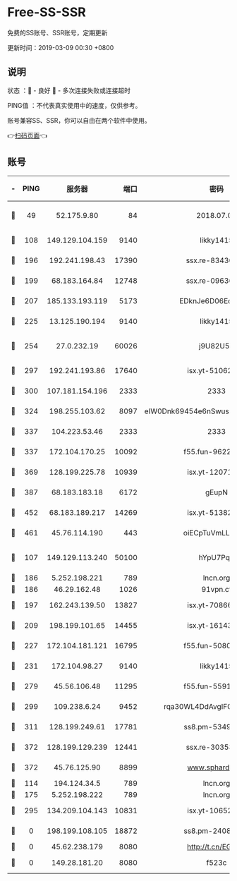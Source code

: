# Free-SS-SSR

免费的SS账号、SSR账号，定期更新

更新时间：2019-03-09 00:30 +0800

## 说明

状态     ：🙂 - 良好 🙁 - 多次连接失败或连接超时

PING值   ：不代表真实使用中的速度，仅供参考。

账号兼容SS、SSR，你可以自由在两个软件中使用。

👉[扫码页面](https://liesauer.github.io/Free-SS-SSR/)👈

## 账号

|-|PING|服务器|端口|密码|加密方式|区域|
|:----:|:----:|:-----:|-----:|:----:|:----:|:----:|
|🙂|49|52.175.9.80|84|2018.07.07|chacha20-ietf-poly1305|HK|
|🙂|108|149.129.104.159|9140|likky1415|aes-256-cfb|CN|
|🙂|196|192.241.198.43|17390|ssx.re-83430216|aes-256-cfb|US|
|🙂|199|68.183.164.84|12748|ssx.re-09636957|aes-256-cfb|US|
|🙂|207|185.133.193.119|5173|EDknJe6D06EoWDaw|aes-256-cfb|US|
|🙂|225|13.125.190.194|9140|likky1415|aes-256-cfb|KR|
|🙂|254|27.0.232.19|60026|j9U82U53|xchacha20-ietf-poly1305|HK|
|🙂|297|192.241.193.86|17640|isx.yt-51062098|aes-256-cfb|US|
|🙂|300|107.181.154.196|2333|2333|aes-256-cfb|US|
|🙂|324|198.255.103.62|8097|eIW0Dnk69454e6nSwuspv9DmS201tQ0D|aes-256-cfb|US|
|🙂|337|104.223.53.46|2333|2333|aes-256-cfb|US|
|🙂|337|172.104.170.25|10092|f55.fun-96225402|aes-256-cfb|SG|
|🙂|369|128.199.225.78|10939|isx.yt-12071162|aes-256-cfb|SG|
|🙂|387|68.183.183.18|6172|gEupN|aes-256-cfb|SG|
|🙂|452|68.183.189.217|14269|isx.yt-51382941|aes-256-cfb|SG|
|🙂|461|45.76.114.190|443|oiECpTuVmLLxk4Ts|aes-256-cfb|AU|
|🙂|107|149.129.113.240|50100|hYpU7PqP|chacha20-ietf-poly1305|CN|
|🙂|186|5.252.198.221|789|lncn.org|rc4|JP|
|🙂|186|46.29.162.48|1026|91vpn.cf|rc4-md5|RU|
|🙂|197|162.243.139.50|13827|isx.yt-70866658|aes-256-cfb|US|
|🙂|209|198.199.101.65|14455|isx.yt-16143744|aes-256-cfb|US|
|🙂|227|172.104.181.121|16795|f55.fun-50803874|aes-256-cfb|SG|
|🙂|231|172.104.98.27|9140|likky1415|aes-256-cfb|JP|
|🙂|279|45.56.106.48|11295|f55.fun-55916918|aes-256-cfb|US|
|🙂|299|109.238.6.24|9452|rqa30WL4DdAvgIFG6Fs3znzTa|aes-256-cfb|FR|
|🙂|311|128.199.249.61|17781|ss8.pm-53490777|aes-256-cfb|SG|
|🙂|372|128.199.129.239|12441|ssx.re-30353118|aes-256-cfb|SG|
|🙂|372|45.76.125.90|8899|www.sphard.com|aes-256-cfb|AU|
|🙁|114|194.124.34.5|789|lncn.org|rc4|JP|
|🙁|175|5.252.198.222|789|lncn.org|rc4|JP|
|🙁|295|134.209.104.143|10831|isx.yt-10652136|aes-256-cfb|SG|
|🙁|0|198.199.108.105|18872|ss8.pm-24089859|aes-256-cfb|US|
|🙁|0|45.62.238.179|8080|http://t.cn/EGJIyrl|rc4-md5|CA|
|🙁|0|149.28.181.20|8080|f523c|aes-256-cfb|AU|
